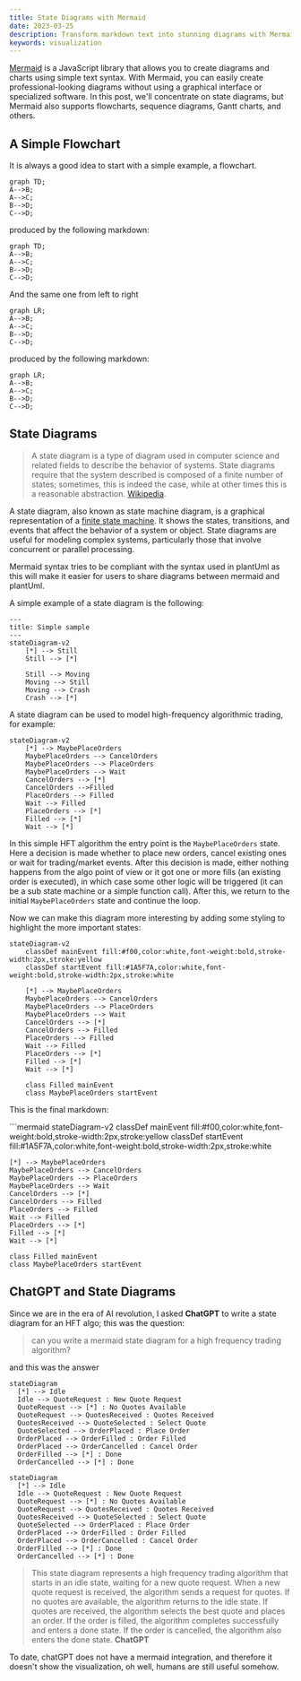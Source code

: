 ```yaml
---
title: State Diagrams with Mermaid
date: 2023-03-25
description: Transform markdown text into stunning diagrams with Mermaid javascript library and ask chatGPT to generate some for you!
keywords: visualization
---
```


[Mermaid](https://mermaid.js.org/) is a JavaScript library that allows you to create diagrams and charts using simple text syntax. With Mermaid, you can easily create professional-looking diagrams without using a graphical interface or specialized software. In this post, we'll concentrate on state diagrams, but Mermaid also supports flowcharts, sequence diagrams, Gantt charts, and others.


## A Simple Flowchart

It is always a good idea to start with a simple example, a flowchart.

```mermaid
graph TD;
A-->B;
A-->C;
B-->D;
C-->D;
```

produced by the following markdown:

```
graph TD;
A-->B;
A-->C;
B-->D;
C-->D;
```

And the same one from left to right

```mermaid
graph LR;
A-->B;
A-->C;
B-->D;
C-->D;
```

produced by the following markdown:

```
graph LR;
A-->B;
A-->C;
B-->D;
C-->D;
```

## State Diagrams

> A state diagram is a type of diagram used in computer science and related fields to describe the behavior of systems. State diagrams require that the system described is composed of a finite number of states; sometimes, this is indeed the case, while at other times this is a reasonable abstraction. [Wikipedia](https://en.wikipedia.org/wiki/State_diagram).

A state diagram, also known as state machine diagram, is a graphical representation of a [finite state machine](https://en.wikipedia.org/wiki/Finite-state_machine). It shows the states, transitions, and events that affect the behavior of a system or object. State diagrams are useful for modeling complex systems, particularly those that involve concurrent or parallel processing.

Mermaid syntax tries to be compliant with the syntax used in plantUml as this will make it easier for users to share diagrams between mermaid and plantUml.

A simple example of a state diagram is the following:

```mermaid
---
title: Simple sample
---
stateDiagram-v2
    [*] --> Still
    Still --> [*]

    Still --> Moving
    Moving --> Still
    Moving --> Crash
    Crash --> [*]
```

A state diagram can be used to model high-frequency algorithmic trading, for example:

```mermaid
stateDiagram-v2
    [*] --> MaybePlaceOrders
    MaybePlaceOrders --> CancelOrders
    MaybePlaceOrders --> PlaceOrders
    MaybePlaceOrders --> Wait
    CancelOrders --> [*]
    CancelOrders -->Filled
    PlaceOrders --> Filled
    Wait --> Filled
    PlaceOrders --> [*]
    Filled --> [*]
    Wait --> [*]
```

In this simple HFT algorithm the entry point is the `MaybePlaceOrders` state.
Here a decision is made whether to place new orders, cancel existing ones or wait for trading/market events.
After this decision is made, either nothing happens from the algo point of view or it got one or more fills
(an existing order is executed), in which case some other
logic will be triggered (it can be a sub state machine or a simple function call).
After this, we return to the initial `MaybePlaceOrders` state and continue the loop.

Now we can make this diagram more interesting by adding some styling to highlight the more important states:

```mermaid
stateDiagram-v2
    classDef mainEvent fill:#f00,color:white,font-weight:bold,stroke-width:2px,stroke:yellow
    classDef startEvent fill:#1A5F7A,color:white,font-weight:bold,stroke-width:2px,stroke:white

    [*] --> MaybePlaceOrders
    MaybePlaceOrders --> CancelOrders
    MaybePlaceOrders --> PlaceOrders
    MaybePlaceOrders --> Wait
    CancelOrders --> [*]
    CancelOrders --> Filled
    PlaceOrders --> Filled
    Wait --> Filled
    PlaceOrders --> [*]
    Filled --> [*]
    Wait --> [*]

    class Filled mainEvent
    class MaybePlaceOrders startEvent
```

This is the final markdown:

<raw-code>
```mermaid
stateDiagram-v2
classDef mainEvent fill:#f00,color:white,font-weight:bold,stroke-width:2px,stroke:yellow
classDef startEvent fill:#1A5F7A,color:white,font-weight:bold,stroke-width:2px,stroke:white

    [*] --> MaybePlaceOrders
    MaybePlaceOrders --> CancelOrders
    MaybePlaceOrders --> PlaceOrders
    MaybePlaceOrders --> Wait
    CancelOrders --> [*]
    CancelOrders --> Filled
    PlaceOrders --> Filled
    Wait --> Filled
    PlaceOrders --> [*]
    Filled --> [*]
    Wait --> [*]

    class Filled mainEvent
    class MaybePlaceOrders startEvent

</raw-code>

## ChatGPT and State Diagrams

Since we are in the era of AI revolution, I asked **ChatGPT** to write a state diagram for an HFT algo; this was the question:

> can you write a mermaid state diagram for a high frequency trading algorithm?

and this was the answer

```
stateDiagram
  [*] --> Idle
  Idle --> QuoteRequest : New Quote Request
  QuoteRequest --> [*] : No Quotes Available
  QuoteRequest --> QuotesReceived : Quotes Received
  QuotesReceived --> QuoteSelected : Select Quote
  QuoteSelected --> OrderPlaced : Place Order
  OrderPlaced --> OrderFilled : Order Filled
  OrderPlaced --> OrderCancelled : Cancel Order
  OrderFilled --> [*] : Done
  OrderCancelled --> [*] : Done
```

```mermaid
stateDiagram
  [*] --> Idle
  Idle --> QuoteRequest : New Quote Request
  QuoteRequest --> [*] : No Quotes Available
  QuoteRequest --> QuotesReceived : Quotes Received
  QuotesReceived --> QuoteSelected : Select Quote
  QuoteSelected --> OrderPlaced : Place Order
  OrderPlaced --> OrderFilled : Order Filled
  OrderPlaced --> OrderCancelled : Cancel Order
  OrderFilled --> [*] : Done
  OrderCancelled --> [*] : Done
```

> This state diagram represents a high frequency trading algorithm that starts in an idle state, waiting for a new quote request. When a new quote request is received, the algorithm sends a request for quotes. If no quotes are available, the algorithm returns to the idle state. If quotes are received, the algorithm selects the best quote and places an order. If the order is filled, the algorithm completes successfully and enters a done state. If the order is cancelled, the algorithm also enters the done state. **ChatGPT**

To date, chatGPT does not have a mermaid integration, and therefore it doesn't show the visualization, oh well, humans are still useful somehow.

